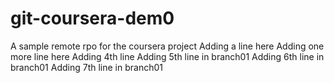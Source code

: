 # git-coursera-dem0
A sample remote rpo for the coursera project
Adding a line here
Adding one more line here
Adding 4th line
Adding 5th line in branch01
Adding 6th line in branch01
Adding 7th line in branch01

